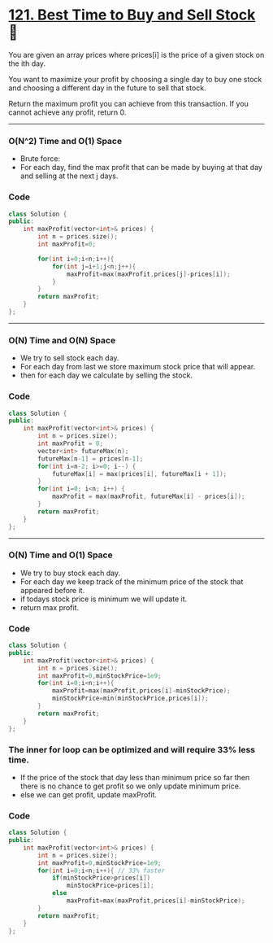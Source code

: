 # [121. Best Time to Buy and Sell Stock](https://leetcode.com/problems/best-time-to-buy-and-sell-stock/) 🌟

You are given an array prices where prices[i] is the price of a given stock on the ith day.

You want to maximize your profit by choosing a single day to buy one stock and choosing a different day in the future to sell that stock.

Return the maximum profit you can achieve from this transaction. If you cannot achieve any profit, return 0.

---

### O(N^2) Time and O(1) Space

-   Brute force:
-   For each day, find the max profit that can be made by buying at that day and selling at the next j days.

### Code

```cpp
class Solution {
public:
    int maxProfit(vector<int>& prices) {
        int n = prices.size();
        int maxProfit=0;

        for(int i=0;i<n;i++){
            for(int j=i+1;j<n;j++){
                maxProfit=max(maxProfit,prices[j]-prices[i]);
            }
        }
        return maxProfit;
    }
};
```

---

### O(N) Time and O(N) Space

-   We try to sell stock each day.
-   For each day from last we store maximum stock price that will appear.
-   then for each day we calculate by selling the stock.

### Code

```cpp
class Solution {
public:
    int maxProfit(vector<int>& prices) {
        int n = prices.size();
        int maxProfit = 0;
        vector<int> futureMax(n);
        futureMax[n-1] = prices[n-1];
        for(int i=n-2; i>=0; i--) {
            futureMax[i] = max(prices[i], futureMax[i + 1]);
        }
        for(int i=0; i<n; i++) {
            maxProfit = max(maxProfit, futureMax[i] - prices[i]);
        }
        return maxProfit;
    }
};
```

---

### O(N) Time and O(1) Space

-   We try to buy stock each day.
-   For each day we keep track of the minimum price of the stock that appeared before it.
-   if todays stock price is minimum we will update it.
-   return max profit.

### Code

```cpp
class Solution {
public:
    int maxProfit(vector<int>& prices) {
        int n = prices.size();
        int maxProfit=0,minStockPrice=1e9;
        for(int i=0;i<n;i++){
            maxProfit=max(maxProfit,prices[i]-minStockPrice);
            minStockPrice=min(minStockPrice,prices[i]);
        }
        return maxProfit;
    }
};
```

### The inner for loop can be optimized and will require 33% less time.

-   If the price of the stock that day less than minimum price so far then there is no chance to get profit so we only update minimum price.
-   else we can get profit, update maxProfit.

### Code

```cpp
class Solution {
public:
    int maxProfit(vector<int>& prices) {
        int n = prices.size();
        int maxProfit=0,minStockPrice=1e9;
        for(int i=0;i<n;i++){ // 33% faster
            if(minStockPrice>prices[i])
                minStockPrice=prices[i];
            else
                maxProfit=max(maxProfit,prices[i]-minStockPrice);
        }
        return maxProfit;
    }
};

```
